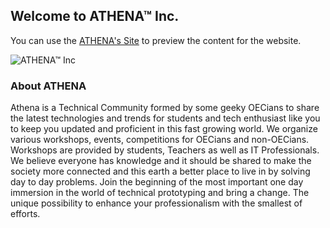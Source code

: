 ## Welcome to ATHENA™ Inc.

You can use the [ATHENA's Site](https://teamathena.ml) to preview the content for the website.

  ![ATHENA™ Inc](https://athena-inc.github.io/images/athena.svg)

### About ATHENA
Athena is a Technical Community formed by some geeky OECians to share the latest technologies and trends for students and tech enthusiast like you to keep you updated and proficient in this fast growing world. We organize various workshops, events, competitions for OECians and non-OECians. Workshops are provided by students, Teachers as well as IT Professionals. We believe everyone has knowledge and it should be shared to make the society more connected and this earth a better place to live in by solving day to day problems. Join the beginning of the most important one day immersion in the world of technical prototyping and bring a change. The unique possibility to enhance your professionalism with the smallest of efforts.
